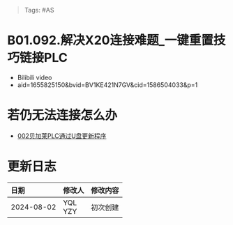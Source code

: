 > Tags: #AS

# B01.092.解决X20连接难题_一键重置技巧链接PLC

- Bilibili video
- aid=1655825150&bvid=BV1KE421N7GV&cid=1586504033&p=1

# 若仍无法连接怎么办

- [002贝加莱PLC通过U盘更新程序](../C04_现场维运/002贝加莱PLC通过U盘更新程序.md)

# 更新日志

| 日期         | 修改人        | 修改内容 |
| :--------- | :--------- | :--- |
| 2024-08-02 | YQL<br>YZY | 初次创建 |
